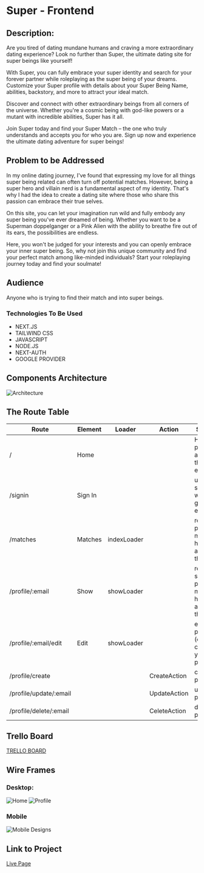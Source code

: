 # Super - Frontend

## Description:

Are you tired of dating mundane humans and craving a more extraordinary dating experience? Look no further than Super, the ultimate dating site for super beings like yourself!

With Super, you can fully embrace your super identity and search for your forever partner while roleplaying as the super being of your dreams. Customize your Super profile with details about your Super Being Name, abilities, backstory, and more to attract your ideal match.

Discover and connect with other extraordinary beings from all corners of the universe. Whether you're a cosmic being with god-like powers or a mutant with incredible abilities, Super has it all.

Join Super today and find your Super Match – the one who truly understands and accepts you for who you are. Sign up now and experience the ultimate dating adventure for super beings! 

## Problem to be Addressed

In my online dating journey, I've found that expressing my love for all things super being related can often turn off potential matches. However, being a super hero and villain nerd is a fundamental aspect of my identity. That's why I had the idea to create a dating site where those who share this passion can embrace their true selves.

On this site, you can let your imagination run wild and fully embody any super being you've ever dreamed of being. Whether you want to be a Superman doppelganger or a Pink Alien with the ability to breathe fire out of its ears, the possibilities are endless.

Here, you won't be judged for your interests and you can openly embrace your inner super being. So, why not join this unique community and find your perfect match among like-minded individuals? Start your roleplaying journey today and find your soulmate!

## Audience

Anyone who is trying to find their match and into super beings.

### Technologies To Be Used

- NEXT.JS
- TAILWIND CSS
- JAVASCRIPT
- NODE.JS
- NEXT-AUTH
- GOOGLE PROVIDER

## Components Architecture
![Architecture](https://i.imgur.com/5lPBTc8.png)

## The Route Table
| Route | Element | Loader | Action | Summary |
|-------|---------|--------|--------|---------|
| / | Home |  | | Home page will advertise the dating experience |
| /signin | Sign In |  | | user will sign in with a google email |
| /matches | Matches | indexLoader |  | returns all profiles (all members have access to this page) |
| /profile/:email | Show | showLoader |  | returns single profile (all members have access to this page) |
| /profile/:email/edit | Edit | showLoader |  | edit your profile (only you can edit your own profile) |
| /profile/create |  | | CreateAction | create a profile  |
| /profile/update/:email |  | | UpdateAction | update a profile |
| /profile/delete/:email |  | | CeleteAction | delete a profile |


## Trello Board

[TRELLO BOARD](https://trello.com/invite/b/dwLOa8hT/ATTIb588581c769ac71e5a0580f74034459eFAFDAAE7/super-dating-app)

## Wire Frames

### Desktop:

![Home](https://i.imgur.com/cXvJHdf.png)
![Profile](https://i.imgur.com/VCdx6jd.png)

### Mobile

![Mobile Designs](https://i.imgur.com/8IlXKJ0.png)

## Link to Project

[Live Page](https://super-app-nine.vercel.app/)